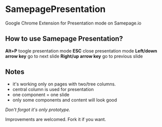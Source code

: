 SamepagePresentation
====================

Google Chrome Extension for Presentation mode on Samepage.io

How to use Samepage Presentation?
---------------------------------
**Alt+P** toogle presentation mode
**ESC** close presentation mode
**Left/down arrow key** go to next slide
**Right/up arrow key** go to previous slide

Notes
-----
- it's working only on pages with two/tree columns.
- central column is used for presentation
- one component = one slide
- only some components and content will look good

*Don't forgot it's only prototype.*

Improvements are welcomed. Fork it if you want.
